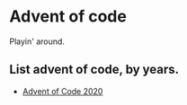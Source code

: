 # Advent of code
Playin' around.

## List advent of code, by years.
- [Advent of Code 2020](./2020/)
